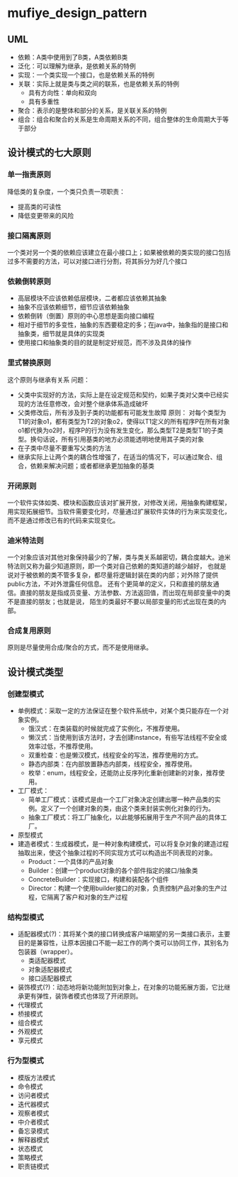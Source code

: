# mufiye_design_pattern
## UML
* 依赖：A类中使用到了B类，A类依赖B类
* 泛化：可以理解为继承，是依赖关系的特例
* 实现：一个类实现一个接口，也是依赖关系的特例
* 关联：实际上就是类与类之间的联系，也是依赖关系的特例
    - 具有方向性：单向和双向
    - 具有多重性
* 聚合：表示的是整体和部分的关系，是关联关系的特例
* 组合：组合和聚合的关系是生命周期关系的不同，组合整体的生命周期大于等于部分
## 设计模式的七大原则
### 单一指责原则
降低类的复杂度，一个类只负责一项职责：
* 提高类的可读性
* 降低变更带来的风险
### 接口隔离原则
一个类对另一个类的依赖应该建立在最小接口上；如果被依赖的类实现的接口包括过多不需要的方法，可以对接口进行分割，将其拆分为好几个接口
### 依赖倒转原则
* 高层模块不应该依赖低层模块，二者都应该依赖其抽象
* 抽象不应该依赖细节，细节应该依赖抽象
* 依赖倒转（倒置）原则的中心思想是面向接口编程
* 相对于细节的多变性，抽象的东西要稳定的多；在java中，抽象指的是接口和抽象类，细节就是具体的实现类
* 使用接口和抽象类的目的就是制定好规范，而不涉及具体的操作
### 里式替换原则
这个原则与继承有关系
问题：
* 父类中实现好的方法，实际上是在设定规范和契约，如果子类对父类中已经实现的方法任意修改，会对整个继承体系造成破坏
* 父类修改后，所有涉及到子类的功能都有可能发生故障
原则： 
对每个类型为T1的对象o1，都有类型为T2的对象o2，使得以T1定义的所有程序P在所有对象o1都代换为o2时，程序P的行为没有发生变化，那么类型T2是类型T1的子类型。换句话说，所有引用基类的地方必须能透明地使用其子类的对象
* 在子类中尽量不要重写父类的方法
* 继承实际上让两个类的耦合性增强了，在适当的情况下，可以通过聚合、组合，依赖来解决问题；或者都继承更加抽象的基类
### 开闭原则
一个软件实体如类、模块和函数应该对扩展开放，对修改关闭，用抽象构建框架，用实现拓展细节。当软件需要变化时，尽量通过扩展软件实体的行为来实现变化，而不是通过修改已有的代码来实现变化。
### 迪米特法则
一个对象应该对其他对象保持最少的了解，类与类关系越密切，耦合度越大。迪米特法则又称为最少知道原则，即一个类对自己依赖的类知道的越少越好，
也就是说对于被依赖的类不管多复杂，都尽量将逻辑封装在类的内部；对外除了提供public方法，不对外泄露任何信息。
还有个更简单的定义，只和直接的朋友通信。直接的朋友是指成员变量、方法参数、方法返回值，而出现在局部变量中的类不是直接的朋友；也就是说，
陌生的类最好不要以局部变量的形式出现在类的内部。
### 合成复用原则
原则是尽量使用合成/聚合的方式，而不是使用继承。
## 设计模式类型
### 创建型模式
* 单例模式：采取一定的方法保证在整个软件系统中，对某个类只能存在一个对象实例。
  - 饿汉式：在类装载的时候就完成了实例化，不推荐使用。
  - 懒汉式：当使用到该方法时，才去创建instance，有些写法线程不安全或效率过低，不推荐使用。
  - 双重检查：也是懒汉模式，线程安全的写法，推荐使用的方式。
  - 静态内部类：在内部放置静态内部类，线程安全，推荐使用。
  - 枚举：enum，线程安全，还能防止反序列化重新创建新的对象，推荐使用。
* 工厂模式：
  - 简单工厂模式：该模式是由一个工厂对象决定创建出哪一种产品类的实例。定义了一个创建对象的类，由这个类来封装实例化对象的行为。
  - 抽象工厂模式：将工厂抽象化，以此能够拓展用于生产不同产品的具体工厂。
* 原型模式
* 建造者模式：生成器模式，是一种对象构建模式，可以将复杂对象的建造过程抽取出来，使这个抽象过程的不同实现方式可以构造出不同表现的对象。
  - Product：一个具体的产品对象
  - Builder：创建一个product对象的各个部件指定的接口/抽象类
  - ConcreteBuilder：实现接口，构建和装配各个组件
  - Director：构建一个使用builder接口的对象，负责控制产品对象的生产过程，它隔离了客户和对象的生产过程
### 结构型模式
* 适配器模式(?)：其将某个类的接口转换成客户端期望的另一类接口表示，主要目的是兼容性，让原本因接口不能一起工作的两个类可以协同工作，其别名为包装器（wrapper）。
  - 类适配器模式
  - 对象适配器模式
  - 接口适配器模式
* 装饰模式(?)：动态地将新功能附加到对象上，在对象的功能拓展方面，它比继承更有弹性，装饰者模式也体现了开闭原则。
* 代理模式
* 桥接模式
* 组合模式
* 外观模式
* 享元模式
### 行为型模式
* 模版方法模式
* 命令模式
* 访问者模式
* 迭代器模式
* 观察者模式
* 中介者模式
* 备忘录模式
* 解释器模式
* 状态模式
* 策略模式
* 职责链模式